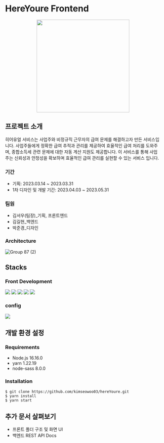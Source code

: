 # HereYoure Frontend
<div align='center'>
<img src="https://github.com/kimseowoo03/hereYoure/assets/102151860/d4da106e-2390-4e9b-b11d-e21fe068b149" width="300" />
</div>

## 프로젝트 소개
히어유얼 서비스는 사업주와 비정규직 근무자의 급여 문제를 해결하고자 만든 서비스입니다. 사업주들에게 정확한 급여 추적과 관리를 제공하여 효율적인 급여 처리를 도와주며, 종합소득세 관련 문제에 대한 자동 계산 지원도 제공합니다. 이 서비스를 통해 사업주는 신뢰성과 안정성을 확보하며 효율적인 급여 관리를 실현할 수 있는 서비스 입니다.

### 기간 
- 기획: 2023.03.14 ~ 2023.03.31
- 1차 디자인 및 개발 기간: 2023.04.03 ~ 2023.05.31

### 팀원
- 김서우(팀장)_기획, 프론트엔드
- 김길현_백엔드
- 박준경_디자인

### Architecture
<img src="https://github.com/kimseowoo03/hereYoure/assets/102151860/f5af8396-58d7-4092-822f-36513081e777" alt="Group 87 (2)">

## Stacks
### Front Development
<img src="https://img.shields.io/badge/react-61DAFB?style=for-the-badge&logo=react&logoColor=white"> <img src="https://img.shields.io/badge/reactrouter-CA4245?style=for-the-badge&logo=reactrouter&logoColor=white"> <img src="https://img.shields.io/badge/typescript-3178C6?style=for-the-badge&logo=typescript&logoColor=white"> <img src="https://img.shields.io/badge/scss-CC6699?style=for-the-badge&logo=sass&logoColor=white"> <img src="https://img.shields.io/badge/axios-5A29E4?style=for-the-badge&logo=axios&logoColor=white">

### config
<img src="https://img.shields.io/badge/yarn-2C8EBB?style=for-the-badge&logo=yarn&logoColor=white">

## 개발 환경 설정
### Requirements
* Node.js 16.16.0
* yarn 1.22.19
* node-sass 8.0.0

### Installation

```
$ git clone https://github.com/kimseowoo03/hereYoure.git
$ yarn install
$ yarn start
```
## 추가 문서 살펴보기
- 프론트 폴더 구조 및 화면 UI
- 백엔드 REST API Docs